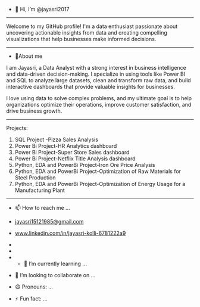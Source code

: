 - 👋 Hi, I’m @jayasri2017
____________________________________________________________________________________________________________________________________________________________________________________________________________________________
  
 Welcome to my GitHub profile! I'm a data enthusiast passionate about uncovering actionable insights from data and creating compelling visualizations that help businesses make informed decisions.
__________________________________________________________________________________________________________________________________________________________________________________________________________________
- 👀About me

I am Jayasri, a Data Analyst with a strong interest in business intelligence and data-driven decision-making. I specialize in using tools like Power BI and SQL to analyze large datasets, clean and transform raw data, and build interactive dashboards that provide valuable insights for businesses.

I love using data to solve complex problems, and my ultimate goal is to help organizations optimize their operations, improve customer satisfaction, and drive business growth.
_____________________________________________________________________________________________________________________________________________________________________________________________________________________
Projects:
1) SQL Project -Pizza Sales Analysis
2) Power Bi Project-HR Analytics dashboard
3) Power Bi Project-Super Store Sales dashboard
4) Power Bi Project-Netflix Title Analysis dashboard 
5) Python, EDA and PowerBi Project-Iron Ore Price Analysis
6) Python, EDA and PowerBi Project-Optimization of Raw Materials for Steel Production
7) Python, EDA and PowerBi Project-Optimization of Energy Usage for a Manufacturing Plant
_____________________________________________________________________________________________________________________________________________________________________________________________________________________   

- 📫 How to reach me ...
- jayasri15121985@gmail.com
- www.linkedin.com/in/jayasri-kolli-6781222a9
-

- 
- - 🌱 I’m currently learning ...
- 💞️ I’m looking to collaborate on ...

- 😄 Pronouns: ...
- ⚡ Fun fact: ...

<!---
jayasri2017/jayasri2017 is a ✨ special ✨ repository because its `README.md` (this file) appears on your GitHub profile.
You can click the Preview link to take a look at your changes.
--->

